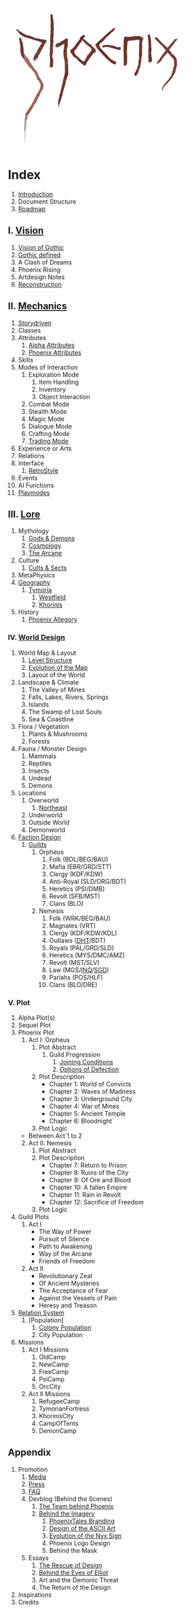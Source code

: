 <a href="/"><img src="/_img/phnx2.png"></a>

# Index

1. [Introduction](/)
2. Document Structure
3. [Roadmap](/roadmap)
<!--About the Author-->


## I. [Vision](/vision/vision)

1. [Vision of Gothic](/vision/vision-of-gothic)
2. [Gothic defined](/vision/gothic-defined)
3. A Clash of Dreams
4. Phoenix Rising
5. Artdesign Notes
6. [Reconstruction](/vision/reconstruction)


## II. [Mechanics](/mechanics/mechanics)

1. [Storydriven](/mechanics/driven-by-story)
2. Classes
3. Attributes
	1. [Alpha Attributes](/mechanics/attributes-alpha)
	2. [Phoenix Attributes](/mechanics/attributes-phoenix)
4. Skills
5. Modes of Interaction 
	1. Exploration Mode
		1. Item Handling
		2. Inventory
		3. Object Interaction 
	2. Combat Mode
	3. Stealth Mode
	4. Magic Mode
	5. Dialogue Mode
	6. Crafting Mode
	7. [Trading Mode](/mechanics/trading)
6. Experience or Arts
7. Relations
8. Interface
	1. [RetroStyle](/mechanics/retro-style)
9. Events
10. AI Functions
11. [Playmodes](/mechanics/playmodes)


<!-- ## [Story](/story/story) -->

<!-- ### III. [Setting](/story/setting) -->

## III. [Lore](/lore/lore)

1. Mythology
   1. [Gods & Demons](/lore/gods)
   2. [Cosmology](/lore/spheres)
   3. [The Arcane](/lore/arcane)
2. Culture
   1. [Cults & Sects](/lore/cults)
3. MetaPhysics  
4. [Geography](/lore/geography)
   1. [Tymoria](/lore/tymoris)
      1. [Westfield](/lore/westfield)
      2. [Khorinis](/lore/khorinis)
5. History 
   1. [Phoenix Allegory](/lore/phoenix-allegory)


### IV. [World Design](/story/world)

1. World Map & Layout
	1. [Level Structure](/story/level-structure)
	2. [Evolution of the Map](/story/map-evolution)
	3. Layout of the World
2. Landscape & Climate
    1. The Valley of Mines
	2. Falls, Lakes, Rivers, Springs
	3. Islands
	4. The Swamp of Lost Souls
    5. Sea & Coastline 
3. Flora / Vegetation
    1. Plants & Mushrooms
    2. Forests 
4. Fauna / Monster Design
    1. Mammals
    2. Reptiles
    3. Insects
    4. Undead
    5. Demons
5. Locations
    1. Overworld
		1. [Northeast](/story/world/northeast) 
    2. Underworld
    3. Outside World
    4. Demonworld
6. [Faction Design](/story/factions/factions)
	1. [Guilds](/story/factions/guilds-descriptions)
		1. Orpheus
			1. Folk (BDL/BEG/BAU)
			2. Mafia (EBR/GRD/STT)
			3. Clergy (KDF/KDW)
			4. Anti-Royal (SLD/ORG/BDT)
			5. Heretics (PSI/DMB)
			6. Revolt (SFB/MST)
			7. Clans (BLO)
		2. Nemesis
			1. Folk (WRK/BEG/BAU)
			2. Magnates (VRT)
			3. Clergy (KDF/KDW/KDL)
			4. Outlaws ([DHT](/story/factions/guilds/demonhunters)/BDT)
			5. Royals (PAL/GRD/SLD)
			5. Heretics (MYS/DMC/AMZ)
			6. Revolt (MST/SLV)
			7. Law (MGS/[INQ](/story/factions/guilds/inquisition)/[SGD](/story/factions/guilds/black-guard))
			8. Pariahs (POS/HLF)
			9. Clans (BLO/DRE)


### V. Plot

1. Alpha Plot(s) <!-- including story events + guild attitudes -->
2. Sequel Plot
3. Phoenix Plot 
	1. Act I: Orpheus
		1. Plot Abstract
			1. Guild Progression
				1. [Joining Conditions](/story/factions/guilds-joining-conditions)
				2. [Options of Defection](/story/factions/options-of-defection)     
		2. Plot Description
			* Chapter 1: World of Convicts
			* Chapter 2: Waves of Madness
			* Chapter 3: Underground City
			* Chapter 4: War of Mines
			* Chapter 5: Ancient Temple
			* Chapter 6: Bloodnight
		3. Plot Logic  
	* Between Act 1 to 2
	2. Act II: Nemesis
		1. Plot Abstract
		2. Plot Description
			* Chapter 7: Return to Prison
			* Chapter 8: Ruins of the City
			* Chapter 9: Of Ore and Blood
			* Chapter 10: A fallen Empire
			* Chapter 11: Rain in Revolt
			* Chapter 12: Sacrifice of Freedom
		3. Plot Logic
4. Guild Plots
	1. Act I 
		* The Way of Power <!-- Grd, OC or Fighter in general -->
		<!-- * Fate of the Gladiator // Merc/NC --> 
		<!-- * Life for the Temple // Tpl/Psi -->
		<!-- * A Shadow in the Crowd // -->
		* Pursuit of Silence <!-- Thief General --> 
		<!-- * Red Blood on blue Scarves // Org -->
		* Path to Awakening
		* Way of the Arcane
		* Friends of Freedom
	2. Act II
		* Revolutionary Zeal
		* Of Ancient Mysteries
		* The Acceptance of Fear
		* Against the Vessels of Pain
		* Heresy and Treason
5. [Relation System](/story/relation-system)
	1. [Population]
		1. [Colony Population](/story/factions/colony-population)	
		2. City Population
6. Missions
	1. Act I Missions
		1. OldCamp
		2. NewCamp
		3. FreeCamp
		4. PsiCamp
		5. OrcCity
	2. Act II Missions
		1. RefugeeCamp
		2. TymorianFortress
		3. KhorinisCity
		4. CampOfTents
		5. DemonCamp


## Appendix

1. Promotion
	1. [Media](/promo/media)
	2. [Press](/promo/press)
	3. [FAQ](/promo/faq/en)
	3. Devblog (Behind the Scenes)
		1. [The Team behind Phoenix](/appendix/behind-the-scenes/team)
		2. [Behind the Imagery](/appendix/behind-the-scenes/behind-the-imagery)
			1. [PhoenixTales Branding](/appendix/behind-the-scenes/team-branding)
			2. [Design of the ASCII Art](/appendix/behind-the-scenes/ascii)
			3. [Evolution of the Nyx Sign](/appendix/behind-the-scenes/nyx-sign)
			4. Phoenix Logo Design
			5. Behind the Mask
	4. Essays
		1. [The Rescue of Design](/appendix/behind-the-scenes/rescue-of-design)
		2. [Behind the Eyes of Elliot](/appendix/behind-the-scenes/behind-the-eyes)
		3. Art and the Demonic Threat 
		4. The Return of the Design
2. Inspirations
3. Credits


<p class="doc-pdf">
<!-- Download the Docs -->
<!-- Physical Print -->
</p>

<style>

/*
	.header { 
		font-family: "IBM VGA 8x16"; 
  		text-transform: uppercase;
		font-size: 16px;
		margin: 0 1em 0;
		padding: 0;
		position: absolute;
	}


	@media only screen
	and (max-width : 820px) {
	
	/* HIDE HEADING due to inclusion in menu button */
	/*		.header { display: none; }
	} */
</style>
